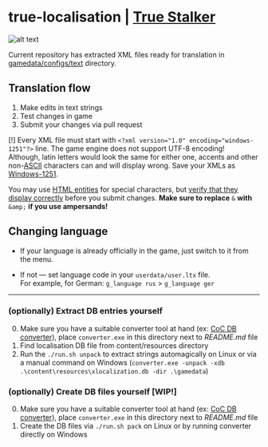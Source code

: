 # true-localisation | [True Stalker](https://ap-pro.ru/forums/topic/102-true-stalker/)

![alt text](https://i.ibb.co/02mzMj2/62463b1abe776a3-1.png)

Current repository has extracted XML files ready for translation in [gamedata/configs/text](https://github.com/lehrax-gaming/true-localisation/tree/main/gamedata/configs/text) directory.

## Translation flow

1. Make edits in text strings
2. Test changes in game
3. Submit your changes via pull request

[!] Every XML file must start with `<?xml version="1.0" encoding="windows-1251"?>` line. The game engine does not support UTF-8 encoding!<br/>Although, latin letters would look the same for either one, accents and other non-[ASCII](https://en.wikipedia.org/wiki/ASCII) characters can and will display wrong. Save your XMLs as [Windows-1251](https://en.wikipedia.org/wiki/Windows-1251).

You may use [HTML entities](https://www.w3schools.com/charsets/ref_html_entities_4.asp) for special characters, but <u>verify that they display correctly</u> before you submit changes. **Make sure to replace** `&` **with** `&amp;` **if you use ampersands!**

## Changing language

- If your language is already officially in the game, just switch to it from the menu.

- If not — set language code in your `userdata/user.ltx` file.<br/>
  For example, for German: `g_language rus` > `g_language ger`

---

### (optionally) Extract DB entries yourself

0. Make sure you have a suitable converter tool at hand (ex: [CoC DB converter](https://www.moddb.com/mods/call-of-chernobyl/downloads/cop-coc-db-converter)), place `converter.exe` in this directory next to _README.md_ file
1. Find localisation DB file from content/resources directory
2. Run the `./run.sh unpack` to extract strings automagically on Linux or via a manual command on Windows (`converter.exe -unpack -xdb .\content\resources\xlocalization.db -dir .\gamedata`)

### (optionally) Create DB files yourself [**WIP!**]

0. Make sure you have a suitable converter tool at hand (ex: [CoC DB converter](https://www.moddb.com/mods/call-of-chernobyl/downloads/cop-coc-db-converter)), place `converter.exe` in this directory next to _README.md_ file
1. Create the DB files via `./run.sh pack` on Linux or by running converter directly on Windows

